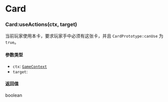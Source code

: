 # Card

### Card:useActions(ctx, target)

当前玩家使用本卡，要求玩家手中必须有这张卡，并且 `CardPrototype:canUse` 为 `true`。

#### 参数类型

- `ctx`: [`GameContext`](../game.md#gamecontext)
- `target`:

#### 返回值

boolean